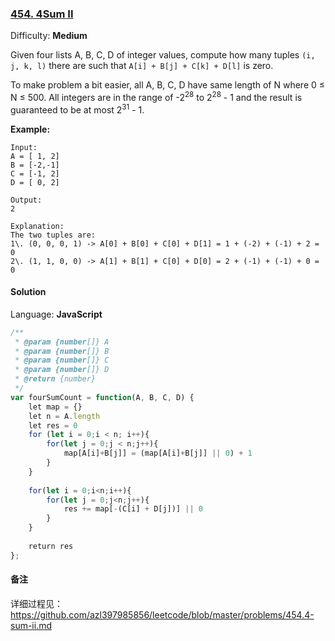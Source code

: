 ### [454\. 4Sum II](https://leetcode.com/problems/4sum-ii/)

Difficulty: **Medium**


Given four lists A, B, C, D of integer values, compute how many tuples `(i, j, k, l)` there are such that `A[i] + B[j] + C[k] + D[l]` is zero.

To make problem a bit easier, all A, B, C, D have same length of N where 0 ≤ N ≤ 500\. All integers are in the range of -2<sup>28</sup> to 2<sup>28</sup> - 1 and the result is guaranteed to be at most 2<sup>31</sup> - 1.

**Example:**

```
Input:
A = [ 1, 2]
B = [-2,-1]
C = [-1, 2]
D = [ 0, 2]

Output:
2

Explanation:
The two tuples are:
1\. (0, 0, 0, 1) -> A[0] + B[0] + C[0] + D[1] = 1 + (-2) + (-1) + 2 = 0
2\. (1, 1, 0, 0) -> A[1] + B[1] + C[0] + D[0] = 2 + (-1) + (-1) + 0 = 0
```


#### Solution

Language: **JavaScript**

```javascript
/**
 * @param {number[]} A
 * @param {number[]} B
 * @param {number[]} C
 * @param {number[]} D
 * @return {number}
 */
var fourSumCount = function(A, B, C, D) {
    let map = {}
    let n = A.length
    let res = 0
    for (let i = 0;i < n; i++){
        for(let j = 0;j < n;j++){
            map[A[i]+B[j]] = (map[A[i]+B[j]] || 0) + 1
        }
    }
    
    for(let i = 0;i<n;i++){
        for(let j = 0;j<n;j++){
            res += map[-(C[i] + D[j])] || 0
        }
    }
    
    return res
};
```

#### 备注
详细过程见：https://github.com/azl397985856/leetcode/blob/master/problems/454.4-sum-ii.md

